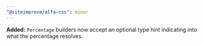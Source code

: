 ```yaml
---
"@siteimprove/alfa-css": minor
---
```


**Added:** `Percentage` builders now accept an optional type hint indicating into what the percentage resolves.
